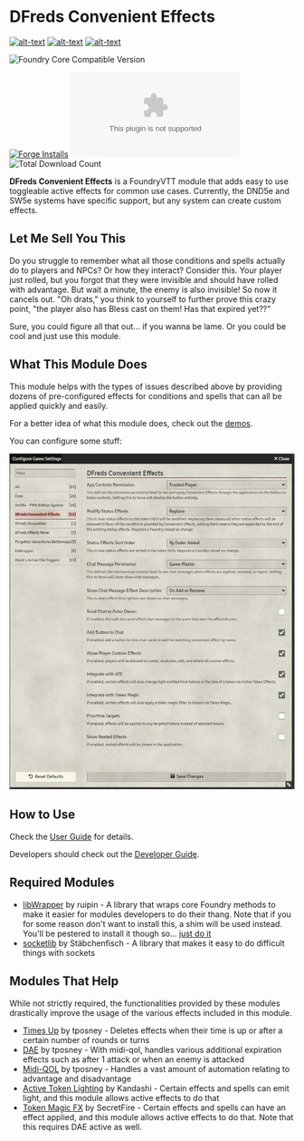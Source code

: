 # DFreds Convenient Effects

[![alt-text](https://img.shields.io/badge/-Patreon-%23f96854?style=for-the-badge)](https://www.patreon.com/dfreds)
[![alt-text](https://img.shields.io/badge/-Buy%20Me%20A%20Coffee-%23ff813f?style=for-the-badge)](https://www.buymeacoffee.com/dfreds)
[![alt-text](https://img.shields.io/badge/-Discord-%235662f6?style=for-the-badge)](https://discord.gg/Wq8AEV9bWb)

![Foundry Core Compatible Version](https://img.shields.io/badge/dynamic/json.svg?url=https://raw.githubusercontent.com/DFreds/dfreds-convenient-effects/main/module.json&label=Foundry%20Version&query=$.compatibility.verified&colorB=ff6400&style=for-the-badge)

[![Forge Installs](https://img.shields.io/badge/dynamic/json?label=Forge%20Installs&query=package.installs&suffix=%25&url=https://forge-vtt.com/api/bazaar/package/dfreds-convenient-effects&colorB=68a74f&style=for-the-badge)](https://forge-vtt.com/bazaar#package=dfreds-convenient-effects)
![Latest Release Download Count](https://img.shields.io/github/downloads/DFreds/dfreds-convenient-effects/latest/dfreds-convenient-effects.zip?color=2b82fc&label=LATEST%20DOWNLOADS&style=for-the-badge)
![Total Download Count](https://img.shields.io/github/downloads/DFreds/dfreds-convenient-effects/total?color=2b82fc&label=TOTAL%20DOWNLOADS&style=for-the-badge)

__DFreds Convenient Effects__ is a FoundryVTT module that adds easy to use toggleable active effects for common use cases. Currently, the DND5e and SW5e systems have specific support, but any system can create custom effects.

## Let Me Sell You This

Do you struggle to remember what all those conditions and spells actually do to players and NPCs? Or how they interact? Consider this. Your player just rolled, but you forgot that they were invisible and should have rolled with advantage. But wait a minute, the enemy is also invisible! So now it cancels out. "Oh drats," you think to yourself to further prove this crazy point, "the player also has Bless cast on them! Has that expired yet??"

Sure, you could figure all that out... if you wanna be lame. Or you could be cool and just use this module.

## What This Module Does

This module helps with the types of issues described above by providing dozens of pre-configured effects for conditions and spells that can all be applied quickly and easily.

For a better idea of what this module does, check out the [demos](https://github.com/DFreds/dfreds-convenient-effects/wiki/Demos).

You can configure some stuff:

![Settings](docs/settings.png)

## How to Use

Check the [User Guide](https://github.com/DFreds/dfreds-convenient-effects/wiki/User-Guide) for details.

Developers should check out the [Developer Guide](https://github.com/DFreds/dfreds-convenient-effects/wiki/Developer-Guide).

## Required Modules

- [libWrapper](https://foundryvtt.com/packages/lib-wrapper) by ruipin - A library that wraps core Foundry methods to make it easier for modules developers to do their thang. Note that if you for some reason don't want to install this, a shim will be used instead. You'll be pestered to install it though so... [just do it](https://www.youtube.com/watch?v=ZXsQAXx_ao0)
- [socketlib](https://foundryvtt.com/packages/socketlib) by Stäbchenfisch - A library that makes it easy to do difficult things with sockets

## Modules That Help

While not strictly required, the functionalities provided by these modules drastically improve the usage of the various effects included in this module.

- [Times Up](https://foundryvtt.com/packages/times-up) by tposney - Deletes effects when their time is up or after a certain number of rounds or turns
- [DAE](https://foundryvtt.com/packages/dae) by tposney - With midi-qol, handles various additional expiration effects such as after 1 attack or when an enemy is attacked
- [Midi-QOL](https://foundryvtt.com/packages/midi-qol) by tposney - Handles a vast amount of automation relating to advantage and disadvantage
- [Active Token Lighting](https://foundryvtt.com/packages/ATL) by Kandashi - Certain effects and spells can emit light, and this module allows active effects to do that
- [Token Magic FX](https://foundryvtt.com/packages/tokenmagic) by SecretFire - Certain effects and spells can have an effect applied, and this module allows active effects to do that. Note that this requires DAE active as well.